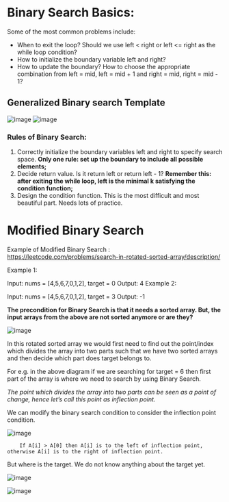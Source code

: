 # Binary Search Basics:
Some of the most common problems include:
- When to exit the loop? Should we use left < right or left <= right as the while loop condition?
- How to initialize the boundary variable left and right?
- How to update the boundary? How to choose the appropriate combination from left = mid, left = mid + 1 and right = mid, right = mid - 1?

## Generalized Binary search Template 

![image](https://user-images.githubusercontent.com/33947539/144096791-e8425f22-bb09-41a6-b71f-63bb3d398c3a.png)
![image](https://user-images.githubusercontent.com/33947539/144096857-5c731e2f-9e34-41b3-a743-d2d20e5b150f.png)

### Rules of Binary Search:
1. Correctly initialize the boundary variables left and right to specify search space. **Only one rule: set up the boundary to include all possible elements;**
2. Decide return value. Is it return left or return left - 1? **Remember this: after exiting the while loop, left is the minimal k satisfying the condition function;**
3. Design the condition function. This is the most difficult and most beautiful part. Needs lots of practice.

# Modified Binary Search 

Example of Modified Binary Search : https://leetcode.com/problems/search-in-rotated-sorted-array/description/

Example 1:

Input: nums = [4,5,6,7,0,1,2], target = 0
Output: 4
Example 2:

Input: nums = [4,5,6,7,0,1,2], target = 3
Output: -1

**The precondition for Binary Search is that it needs a sorted array. But, the input arrays from the above are not sorted anymore or are they?**

![image](https://user-images.githubusercontent.com/33947539/152317514-09117459-d971-4596-8a09-259145b632da.png)

In this rotated sorted array we would first need to find out the point/index which divides the array into two parts such that we have two sorted arrays and then decide which part does target belongs to.

For e.g. in the above diagram if we are searching for target = 6 then first part of the array is where we need to search by using Binary Search.

*The point which divides the array into two parts can be seen as a point of change, hence let’s call this point as inflection point.*

We can modify the binary search condition to consider the inflection point condition.

![image](https://user-images.githubusercontent.com/33947539/152317719-a194cd41-008e-4495-8324-588944775963.png)

        If A[i] > A[0] then A[i] is to the left of inflection point, otherwise A[i] is to the right of inflection point.

But where is the target. We do not know anything about the target yet.

![image](https://user-images.githubusercontent.com/33947539/152317886-5436a090-47fa-4871-981e-a295d4f4127e.png)

![image](https://user-images.githubusercontent.com/33947539/152317917-11541152-6bb0-49ad-b26f-f6928610aa03.png)



